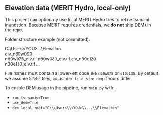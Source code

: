 ## Elevation data (MERIT Hydro, local-only)

This project can optionally use local MERIT Hydro tiles to refine tsunami inundation.
Because MERIT requires credentials, we **do not** ship DEMs in the repo.

Folder structure example (not committed):

C:\Users\<YOU>\...\Elevation\
  elv_n60w090\
    n60w075_elv.tif
    n60w080_elv.tif
  elv_n30e120\
    n30e120_elv.tif
    ...

File names must contain a lower-left code like `n60w075` or `s10e135`.
By default we assume 5°×5° tiles; adjust `dem_tile_size_deg` if yours differ.

To enable DEM usage in the pipeline, run `main.py` with:
- `run_tsunamis=True`
- `use_dem=True`
- `dem_local_root="C:\\Users\\<YOU>\\...\\Elevation"`
